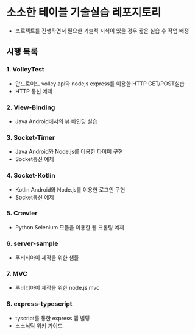 # 소소한 테이블 기술실습 레포지토리
- 프로젝트를 진행하면서 필요한 기술적 지식이 있을 경우 짧은 실습 후 작업 배정

## 시행 목록

### 1. VolleyTest
- 안드로이드 volley api와 nodejs express를 이용한 HTTP GET/POST실습
- HTTP 통신 예제

### 2. View-Binding
- Java Android에서의 뷰 바인딩 실습

### 3. Socket-Timer
- Java Android와 Node.js를 이용한 타이머 구현
- Socket통신 예제

### 4. Socket-Kotlin
- Kotlin Android와 Node.js를 이용한 로그인 구현
- Socket통신 예제

### 5. Crawler
- Python Selenium 모듈을 이용한 웹 크롤링 예제

### 6. server-sample
- 푸비티아이 제작을 위한 샘플 

### 7. MVC
- 푸비티아이 제작을 위한 node.js mvc 

### 8. express-typescript
- tyscript를 통한 express 앱 빌딩
- 소소식탁 위키 가이드 

